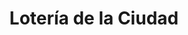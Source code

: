 ---
title: "Lotería de la Ciudad"
url: /ciudad-autonoma-de-buenos-aires/loteria-de-la-ciudad-avenida-luis-maria-campos/
shop: lotería
---